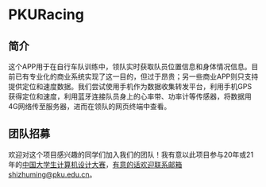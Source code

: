 # PKURacing

## 简介

这个APP用于在自行车队训练中，领队实时获取队员位置信息和身体情况信息。目前已有专业化的商业系统实现了这一目的，但过于昂贵；另一些商业APP则只支持提供定位和速度数据。我们尝试使用手机作为数据收集转发平台，利用手机GPS获得定位和速度，利用蓝牙连接队员身上的心率带、功率计等传感器，将数据用4G网络传至服务器，进而在领队的网页终端中查看。

## 团队招募

欢迎对这个项目感兴趣的同学们加入我们的团队！我有意以此项目参与20年或21年的[中国大学生计算机设计大赛](https://dasai.ruc.edu.cn/)，有意的话欢迎联系邮箱shizhuming@pku.edu.cn。
